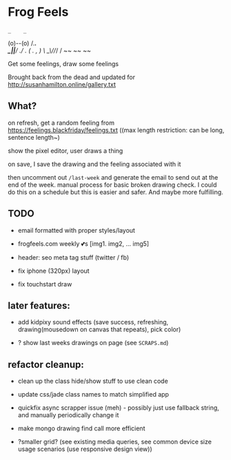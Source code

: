 # Frog Feels

    _    _
   (o)--(o)
  /.______.\
  \__|__|__/
 ./        \.
( .        , )
 \ \_\\//_/ /
  ~~  ~~  ~~


Get some feelings, draw some feelings

Brought back from the dead and updated for http://susanhamilton.online/gallery.txt

## What?

on refresh, get a random feeling from https://feelings.blackfriday/feelings.txt ((max length restriction: can be long, sentence length~)

show the pixel editor, user draws a thing

on save, I save the drawing and the feeling associated with it

then uncomment out `/last-week` and generate the email to send out at the end of the week. manual process for basic broken drawing check. I could do this on a schedule but this is easier and safer. And maybe more fulfilling.

## TODO

- email formatted with proper styles/layout
- frogfeels.com weekly 💕s [img1. img2, ... img5]

- header: seo meta tag stuff (twitter / fb)

- fix iphone (320px) layout
- fix touchstart draw


later features:
---------------
- add kidpixy sound effects (save success, refreshing, drawing(mousedown on canvas that repeats), pick color)

- ? show last weeks drawings on page (see `SCRAPS.md`)

refactor cleanup:
-----------------
- clean up the class hide/show stuff to use clean code

- update css/jade class names to match simplified app

- quickfix async scrapper issue (meh) - possibly just use fallback string, and manually periodically change it

- make mongo drawing find call more efficient

- ?smaller grid? (see existing media queries, see common device size usage scenarios (use responsive design view))
